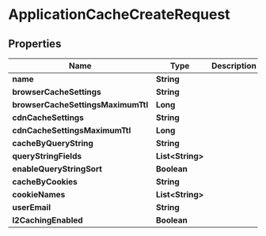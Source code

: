 

# ApplicationCacheCreateRequest


## Properties

| Name | Type | Description | Notes |
|------------ | ------------- | ------------- | -------------|
|**name** | **String** |  |  |
|**browserCacheSettings** | **String** |  |  [optional] |
|**browserCacheSettingsMaximumTtl** | **Long** |  |  [optional] |
|**cdnCacheSettings** | **String** |  |  [optional] |
|**cdnCacheSettingsMaximumTtl** | **Long** |  |  [optional] |
|**cacheByQueryString** | **String** |  |  [optional] |
|**queryStringFields** | **List&lt;String&gt;** |  |  [optional] |
|**enableQueryStringSort** | **Boolean** |  |  [optional] |
|**cacheByCookies** | **String** |  |  [optional] |
|**cookieNames** | **List&lt;String&gt;** |  |  [optional] |
|**userEmail** | **String** |  |  [optional] |
|**l2CachingEnabled** | **Boolean** |  |  [optional] |



